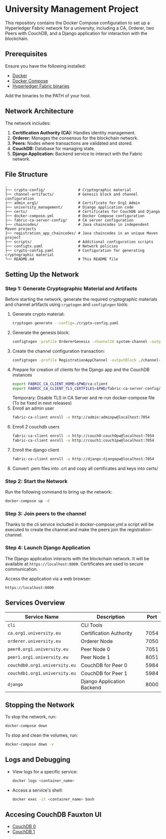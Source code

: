 # University Management Project

This repository contains the Docker Compose configuration to set up a Hyperledger Fabric network for a university, including a CA, Orderer, two Peers with CouchDB, and a Django application for interaction with the blockchain.

## Prerequisites

Ensure you have the following installed:
- [Docker](https://www.docker.com/)
- [Docker Compose](https://docs.docker.com/compose/)
- [Hyperledger Fabric binaries](https://hyperledger-fabric.readthedocs.io/)

Add the binaries to the PATH of your host.

## Network Architecture

The network includes:
1. **Certification Authority (CA):** Handles identity management.
2. **Orderer:** Manages the consensus for the blockchain network.
3. **Peers:** Nodes where transactions are validated and stored.
4. **CouchDB:** Database for managing state.
5. **Django Application:** Backend service to interact with the Fabric network.

## File Structure

```
.
├── crypto-config/               # Cryptographic material
├── channel-artifacts/           # Genesis block and channel configuration
├── admin_org1/                  # Certificate for Org1 Admin
├── university_management/       # Django application code
├── certs/                       # Certificates for CouchDB and Django
├── docker-compose.yml           # Docker Compose configuration
├── fabric-ca-server-config/     # CA server configuration
├── chaincodes/                  # Java chaincodes in independent Maven projects
├── registration_app_chaincodes/ # Java chaincodes in an unique Maven project
├── scripts/                     # Additional configuration scripts
├── configtx.yaml                # Network policies
├── crypto-config.yaml           # Configuration for generating cryptographic material
└── README.md                    # This README file
```

## Setting Up the Network

### Step 1: Generate Cryptographic Material and Artifacts
Before starting the network, generate the required cryptographic materials and channel artifacts using `cryptogen` and `configtxgen` tools:
1. Generate crypto material:
   ```bash
   cryptogen generate --config=./crypto-config.yaml
   ```
2. Generate the genesis block:
   ```bash
   configtxgen -profile OrdererGenesis -channelID system-channel -outputBlock ./channel-artifacts/genesis.block
   ```
3. Create the channel configuration transaction:
   ```bash
   configtxgen -profile RegistrationAppChannel -outputBlock ./channel-artifacts/registration-channel.block -channelID registration-channel
   ```
4. Prepare for creation of clients for the Django app and the CouchDB instances
   ```bash
   export FABRIC_CA_CLIENT_HOME=$PWD/ca-client
   export FABRIC_CA_CLIENT_TLS_CERTFILES=$PWD/fabric-ca-server-config/ca.org1.university.eu-cert.pem
   ```
   Temporary: Disable TLS in CA Server and re-run docker-compose file (To be fixed in next releases)
5. Enroll an admin user
   ```bash
   fabric-ca-client enroll -u http://admin:adminpw@localhost:7054
   ```
6. Enroll 2 couchdb users
   ```bash
   fabric-ca-client enroll -u http://couch0:couch0pw@localhost:7054
   fabric-ca-client enroll -u http://couch1:couch1pw@localhost:7054
   ```
7. Enroll the django client
   ```bash
   fabric-ca-client enroll -u http://django:djangopw@localhost:7054
   ```
8. Convert .pem files into .crt and copy all certificates and keys into certs/

### Step 2: Start the Network
Run the following command to bring up the network:
```bash
docker-compose up -d
```

### Step 3: Join peers to the channel
Thanks to the cli service included in docker-compose.yml a script will be executed to create the channel and make the peers join the registration-channel.

### Step 4: Launch Django Application
The Django application interacts with the blockchain network. It will be available at `https://localhost:8000`. Certificates are used to secure communication.

Access the application via a web browser:
```
https://localhost:8000
```

## Services Overview

| Service Name                   | Description                     | Port |
|--------------------------------|---------------------------------|------|
| `cli`                          | CLI Tools                       |      |
| `ca.org1.university.eu`        | Certification Authority         | 7054 |
| `orderer.university.eu`        | Orderer Node                    | 7050 |
| `peer0.org1.university.eu`     | Peer Node 0                     | 7051 |
| `peer1.org1.university.eu`     | Peer Node 1                     | 8051 |
| `couchdb0.org1.university.eu`  | CouchDB for Peer 0              | 5984 |
| `couchdb1.org1.university.eu`  | CouchDB for Peer 1              | 5984 |
| `django`                       | Django Application Backend      | 8000 |

## Stopping the Network
To stop the network, run:
```bash
docker-compose down
```
To stop and clean the volumes, run:
```bash
docker-compose down -v
```

## Logs and Debugging
- View logs for a specific service:
  ```bash
  docker logs <container_name>
  ```
- Access a service's shell:
  ```bash
  docker exec -it <container_name> bash
  ```

## Accesing CouchDB Fauxton UI
- [CouchDB 0](http://localhost:5984/_utils/#login)
- [CouchDB 1](http://localhost:5985/_utils/#login)
